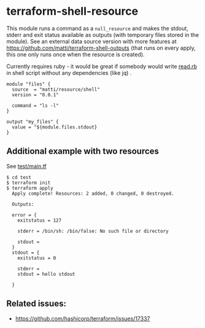 # terraform-shell-resource

This module runs a command as a `null_resource` and makes the stdout, stderr and exit status available as outputs (with temporary files stored in the module). See an external data source version with more features at https://github.com/matti/terraform-shell-outputs (that runs on every apply, this one only runs once when the resource is created).

Currently requires ruby - it would be great if somebody would write [read.rb](read.rb) in shell script without any dependencies (like jq) .

```
module "files" {
  source  = "matti/resource/shell"
  version = "0.0.1"

  command = "ls -l"
}

output "my_files" {
  value = "${module.files.stdout}
}
```

## Additional example with two resources

See [test/main.tf](test/main.tf)

```
$ cd test
$ terraform init
$ terraform apply
  Apply complete! Resources: 2 added, 0 changed, 0 destroyed.

  Outputs:

  error = {
    exitstatus = 127

    stderr = /bin/sh: /bin/false: No such file or directory

    stdout =
  }
  stdout = {
    exitstatus = 0

    stderr =
    stdout = hello stdout

  }
```

## Related issues:

 - https://github.com/hashicorp/terraform/issues/17337
